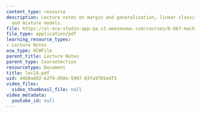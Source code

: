 ```yaml
---
content_type: resource
description: Lecture notes on margin and generalization, linear classifiers, ensembles,
  and mixture models.
file: https://ol-ocw-studio-app-qa.s3.amazonaws.com/courses/6-867-machine-learning-fall-2006/44b0ad92b2f9d58e590783fa97b5edf3_lec14.pdf
file_type: application/pdf
learning_resource_types:
- Lecture Notes
ocw_type: OCWFile
parent_title: Lecture Notes
parent_type: CourseSection
resourcetype: Document
title: lec14.pdf
uid: 44b0ad92-b2f9-d58e-5907-83fa97b5edf3
video_files:
  video_thumbnail_file: null
video_metadata:
  youtube_id: null
---
```

